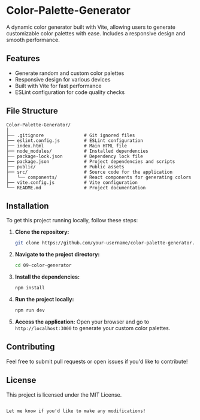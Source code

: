 # Color-Palette-Generator
A dynamic color generator built with Vite, allowing users to generate customizable color palettes with ease. Includes a responsive design and smooth performance.

## Features
- Generate random and custom color palettes
- Responsive design for various devices
- Built with Vite for fast performance
- ESLint configuration for code quality checks

## File Structure

```plaintext
Color-Palette-Generator/
│
├── .gitignore               # Git ignored files
├── eslint.config.js         # ESLint configuration
├── index.html               # Main HTML file
├── node_modules/            # Installed dependencies
├── package-lock.json        # Dependency lock file
├── package.json             # Project dependencies and scripts
├── public/                  # Public assets
├── src/                     # Source code for the application
│   └── components/          # React components for generating colors
├── vite.config.js           # Vite configuration
└── README.md                # Project documentation
```

## Installation

To get this project running locally, follow these steps:

1. **Clone the repository:**

   ```bash
   git clone https://github.com/your-username/color-palette-generator.git
   ```

2. **Navigate to the project directory:**

   ```bash
   cd 09-color-generator
   ```

3. **Install the dependencies:**

   ```bash
   npm install
   ```

4. **Run the project locally:**

   ```bash
   npm run dev
   ```

5. **Access the application:**
   Open your browser and go to `http://localhost:3000` to generate your custom color palettes.

## Contributing
Feel free to submit pull requests or open issues if you'd like to contribute!

## License
This project is licensed under the MIT License.
```

Let me know if you'd like to make any modifications!

